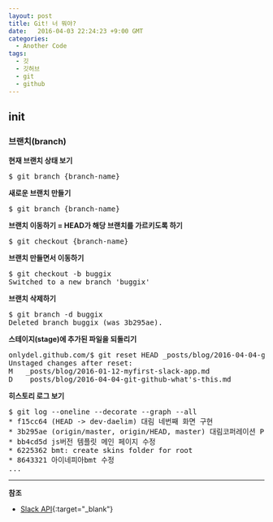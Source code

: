 ```yaml
---
layout: post
title: Git! 너 뭐야?
date:   2016-04-03 22:24:23 +9:00 GMT
categories: 
  - Another Code
tags: 
  - 깃
  - 깃허브
  - git
  - github
---
```


## init


### 브랜치(branch)

**현재 브랜치 상태 보기**
<pre>
$ git branch {branch-name}
</pre>


**새로운 브랜치 만들기**
<pre>
$ git branch {branch-name}
</pre>

**브랜치 이동하기 = HEAD가 해당 브랜치를 가르키도록 하기**
<pre>
$ git checkout {branch-name}
</pre>

**브랜치 만들면서 이동하기**
<pre>
$ git checkout -b buggix
Switched to a new branch 'buggix'
</pre>

**브랜치 삭제하기**
<pre>
$ git branch -d buggix
Deleted branch buggix (was 3b295ae).
</pre>

**스테이지(stage)에 추가된 파일을 되돌리기**
<pre>
onlydel.github.com/$ git reset HEAD _posts/blog/2016-04-04-git-github-what-is-this.md
Unstaged changes after reset:
M   _posts/blog/2016-01-12-myfirst-slack-app.md
D   _posts/blog/2016-04-04-git-github-what's-this.md
</pre>

**히스토리 로그 보기**
<pre>
$ git log --oneline --decorate --graph --all
* f15cc64 (HEAD -> dev-daelim) 대림 네번째 화면 구현
* 3b295ae (origin/master, origin/HEAD, master) 대림코퍼레이션 PS 폴더 추가 /  화면 3개 추가
* bb4cd5d js버전 템플릿 메인 페이지 수정
* 6225362 bmt: create skins folder for root
* 8643321 아이네피아bmt 수정
...
</pre>

---

**참조**

* [Slack API](https://api.slack.com){:target="_blank"}
